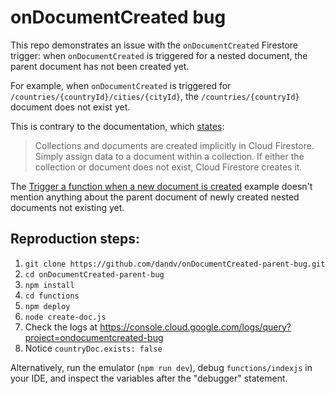 # onDocumentCreated bug

This repo demonstrates an issue with the `onDocumentCreated` Firestore trigger:
when `onDocumentCreated` is triggered for a nested document, the parent document
has not been created yet.

For example, when `onDocumentCreated` is triggered for `/countries/{countryId}/cities/{cityId}`,
the `/countries/{countryId}` document does not exist yet.

This is contrary to the documentation, which [states](https://firebase.google.com/docs/firestore/data-model):

> Collections and documents are created implicitly in Cloud Firestore.
> Simply assign data to a document within a collection.
> If either the collection or document does not exist, Cloud Firestore creates it.

The [Trigger a function when a new document is created](https://firebase.google.com/docs/functions/firestore-events?gen=2nd#trigger_a_function_when_a_new_document_is_created)
example doesn't mention anything about the parent document of newly created
nested documents not existing yet.

## Reproduction steps:

1. `git clone https://github.com/dandv/onDocumentCreated-parent-bug.git`
2. `cd onDocumentCreated-parent-bug`
3. `npm install`
4. `cd functions`
5. `npm deploy`
6. `node create-doc.js`
7. Check the logs at https://console.cloud.google.com/logs/query?project=ondocumentcreated-bug
8. Notice `countryDoc.exists: false`

Alternatively, run the emulator (`npm run dev`), debug `functions/indexjs` in your IDE,
and inspect the variables after the "debugger" statement.
